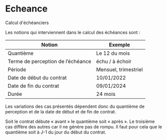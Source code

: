 # Echeance

Calcul d'échéanciers

Les notions qui interviennent dans le calcul des échéances sont :

|              Notion               |       Exemple        |
| --------------------------------- | -------------------- |
| Quantième                         | Le 12 du mois        |
| Terme de perception de l’échéance | échu / à échoir      |
| Période                           | Mensuel, trimestriel |
| Date de début du contrat          | 10/01/2022           |
| Date de fin du contrat            | 09/01/2024           |
| Durée                             | 24 mois              |


Les variations des cas présentés dépendent donc du quantième de perception et de la date de début et de fin de contrat.

Soit le contrat débute « avant » le quantième soit « après ».
Le troisième cas diffère des autres car il ne génère pas de rompu. Il faut pour cela que le quantième soit à J-1 du jour du début du contrat.
